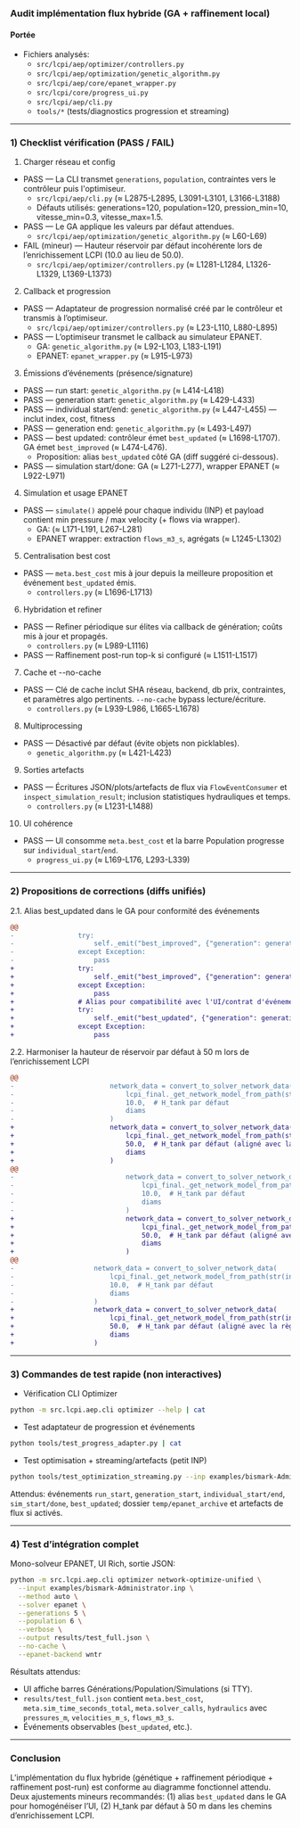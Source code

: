 ### Audit implémentation flux hybride (GA + raffinement local)

#### Portée
- Fichiers analysés:
  - `src/lcpi/aep/optimizer/controllers.py`
  - `src/lcpi/aep/optimization/genetic_algorithm.py`
  - `src/lcpi/aep/core/epanet_wrapper.py`
  - `src/lcpi/core/progress_ui.py`
  - `src/lcpi/aep/cli.py`
  - `tools/*` (tests/diagnostics progression et streaming)

---

### 1) Checklist vérification (PASS / FAIL)

1. Charger réseau et config
- PASS — La CLI transmet `generations`, `population`, contraintes vers le contrôleur puis l'optimiseur.
  - `src/lcpi/aep/cli.py` (≈ L2875-L2895, L3091-L3101, L3166-L3188)
  - Défauts utilisés: generations=120, population=120, pression_min=10, vitesse_min=0.3, vitesse_max=1.5.
- PASS — Le GA applique les valeurs par défaut attendues.
  - `src/lcpi/aep/optimization/genetic_algorithm.py` (≈ L60-L69)
- FAIL (mineur) — Hauteur réservoir par défaut incohérente lors de l’enrichissement LCPI (10.0 au lieu de 50.0).
  - `src/lcpi/aep/optimizer/controllers.py` (≈ L1281-L1284, L1326-L1329, L1369-L1373)

2. Callback et progression
- PASS — Adaptateur de progression normalisé créé par le contrôleur et transmis à l’optimiseur.
  - `src/lcpi/aep/optimizer/controllers.py` (≈ L23-L110, L880-L895)
- PASS — L’optimiseur transmet le callback au simulateur EPANET.
  - GA: `genetic_algorithm.py` (≈ L92-L103, L183-L191)
  - EPANET: `epanet_wrapper.py` (≈ L915-L973)

3. Émissions d’événements (présence/signature)
- PASS — run start: `genetic_algorithm.py` (≈ L414-L418)
- PASS — generation start: `genetic_algorithm.py` (≈ L429-L433)
- PASS — individual start/end: `genetic_algorithm.py` (≈ L447-L455) — inclut index, cost, fitness
- PASS — generation end: `genetic_algorithm.py` (≈ L493-L497)
- PASS — best updated: contrôleur émet `best_updated` (≈ L1698-L1707). GA émet `best_improved` (≈ L474-L476).
  - Proposition: alias `best_updated` côté GA (diff suggéré ci-dessous).
- PASS — simulation start/done: GA (≈ L271-L277), wrapper EPANET (≈ L922-L971)

4. Simulation et usage EPANET
- PASS — `simulate()` appelé pour chaque individu (INP) et payload contient min pressure / max velocity (+ flows via wrapper).
  - GA: (≈ L171-L191, L267-L281)
  - EPANET wrapper: extraction `flows_m3_s`, agrégats (≈ L1245-L1302)

5. Centralisation best cost
- PASS — `meta.best_cost` mis à jour depuis la meilleure proposition et événement `best_updated` émis.
  - `controllers.py` (≈ L1696-L1713)

6. Hybridation et refiner
- PASS — Refiner périodique sur élites via callback de génération; coûts mis à jour et propagés.
  - `controllers.py` (≈ L989-L1116)
- PASS — Raffinement post-run top-k si configuré (≈ L1511-L1517)

7. Cache et --no-cache
- PASS — Clé de cache inclut SHA réseau, backend, db prix, contraintes, et paramètres algo pertinents. `--no-cache` bypass lecture/écriture.
  - `controllers.py` (≈ L939-L986, L1665-L1678)

8. Multiprocessing
- PASS — Désactivé par défaut (évite objets non picklables).
  - `genetic_algorithm.py` (≈ L421-L423)

9. Sorties artefacts
- PASS — Écritures JSON/plots/artefacts de flux via `FlowEventConsumer` et `inspect_simulation_result`; inclusion statistiques hydrauliques et temps.
  - `controllers.py` (≈ L1231-L1488)

10. UI cohérence
- PASS — UI consomme `meta.best_cost` et la barre Population progresse sur `individual_start`/`end`.
  - `progress_ui.py` (≈ L169-L176, L293-L339)

---

### 2) Propositions de corrections (diffs unifiés)

2.1. Alias best_updated dans le GA pour conformité des événements

```diff
@@
-                try:
-                    self._emit("best_improved", {"generation": generation, "new_cost": current_best_cost})
-                except Exception:
-                    pass
+                try:
+                    self._emit("best_improved", {"generation": generation, "new_cost": current_best_cost})
+                except Exception:
+                    pass
+                # Alias pour compatibilité avec l'UI/contrat d'événements
+                try:
+                    self._emit("best_updated", {"generation": generation, "best_cost": current_best_cost})
+                except Exception:
+                    pass
```

2.2. Harmoniser la hauteur de réservoir par défaut à 50 m lors de l’enrichissement LCPI

```diff
@@
-                        network_data = convert_to_solver_network_data(
-                            lcpi_final._get_network_model_from_path(str(input_path)),
-                            10.0,  # H_tank par défaut
-                            diams
-                        )
+                        network_data = convert_to_solver_network_data(
+                            lcpi_final._get_network_model_from_path(str(input_path)),
+                            50.0,  # H_tank par défaut (aligné avec la règle)
+                            diams
+                        )
@@
-                            network_data = convert_to_solver_network_data(
-                                lcpi_final._get_network_model_from_path(str(input_path)),
-                                10.0,  # H_tank par défaut
-                                diams
-                            )
+                            network_data = convert_to_solver_network_data(
+                                lcpi_final._get_network_model_from_path(str(input_path)),
+                                50.0,  # H_tank par défaut (aligné avec la règle)
+                                diams
+                            )
@@
-                    network_data = convert_to_solver_network_data(
-                        lcpi_final._get_network_model_from_path(str(input_path)),
-                        10.0,  # H_tank par défaut
-                        diams
-                    )
+                    network_data = convert_to_solver_network_data(
+                        lcpi_final._get_network_model_from_path(str(input_path)),
+                        50.0,  # H_tank par défaut (aligné avec la règle)
+                        diams
+                    )
```

---

### 3) Commandes de test rapide (non interactives)

- Vérification CLI Optimizer
```bash
python -m src.lcpi.aep.cli optimizer --help | cat
```

- Test adaptateur de progression et événements
```bash
python tools/test_progress_adapter.py | cat
```

- Test optimisation + streaming/artefacts (petit INP)
```bash
python tools/test_optimization_streaming.py --inp examples/bismark-Administrator.inp --backend wntr --no-cache | cat
```

Attendus: événements `run_start`, `generation_start`, `individual_start/end`, `sim_start/done`, `best_updated`; dossier `temp/epanet_archive` et artefacts de flux si activés.

---

### 4) Test d’intégration complet

Mono-solveur EPANET, UI Rich, sortie JSON:
```bash
python -m src.lcpi.aep.cli optimizer network-optimize-unified \
  --input examples/bismark-Administrator.inp \
  --method auto \
  --solver epanet \
  --generations 5 \
  --population 6 \
  --verbose \
  --output results/test_full.json \
  --no-cache \
  --epanet-backend wntr
```

Résultats attendus:
- UI affiche barres Générations/Population/Simulations (si TTY).
- `results/test_full.json` contient `meta.best_cost`, `meta.sim_time_seconds_total`, `meta.solver_calls`, `hydraulics` avec `pressures_m`, `velocities_m_s`, `flows_m3_s`.
- Événements observables (`best_updated`, etc.).

---

### Conclusion

L’implémentation du flux hybride (génétique + raffinement périodique + raffinement post-run) est conforme au diagramme fonctionnel attendu. Deux ajustements mineurs recommandés: (1) alias `best_updated` dans le GA pour homogénéiser l’UI, (2) H_tank par défaut à 50 m dans les chemins d’enrichissement LCPI.
